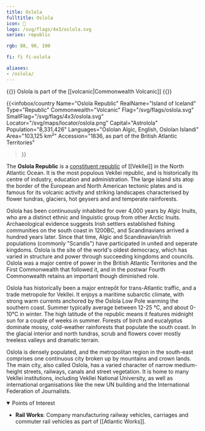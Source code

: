 ```yaml
---
title: Oslola
fulltitle: Oslola
icon: 🌋
logo: /svg/flags/4x3/oslola.svg
series: republic

rgb: 88, 90, 190

fi: fi fi-oslola

aliases:
- /oslola/
---
```

{{<note series>}}
 Oslola is part of the [[volcanic|Commonwealth Volcanic]]
{{</note>}}

{{<infobox/country
	 Name="Oslola Republic"
	 RealName="Island of Iceland"
	 Type="Republic"
	 Commonwealth="Volcanic"
	 Flag="/svg/flags/oslola.svg"
	 SmallFlag="/svg/flags/4x3/oslola.svg"
	 Locator="/svg/maps/locator/oslola.png"
	 Capital="Astrolola"
	 Population="8,331,426"
	 Languages="Oslolan Algic, English, Oslolan Islandi"
	 Area="103,125 km²"
	 Accession="1836, as part of the British Atlantic Territories"
 >}}

The <span class="fi fi-oslola"></span> **Oslola Republic** is a [constituent republic](/republics/) of [[Vekllei]] in the North Atlantic Ocean. It is the most populous Vekllei republic, and is historically its centre of industry, education and administration. The large island sits atop the border of the European and North American tectonic plates and is famous for its volcanic activity and striking landscapes characterised by flower tundras, glaciers, hot geysers and and temperate rainforests.

Oslola has been continuously inhabited for over 4,000 years by Algic Inuits, who are a distinct ethnic and linguistic group from other Arctic Inuits. Archaeological evidence suggests Irish settlers established fishing communities on the south coast in 1200BC, and Scandinavians arrived a hundred years later. Since that time, Algic and Scandinavian/Irish populations (commonly "Scandis") have participated in united and seperate kingdoms. Oslola is the site of the world's oldest democracy, which has varied in structure and power through succeeding kingdoms and councils. Oslola was a major centre of power in the British Atlantic Territories and the First Commonwealth that followed it, and in the postwar Fourth Commonwealth retains an important though diminished role.

Oslola has historically been a major entrepôt for trans-Atlantic traffic, and a trade metropole for Vekllei. It enjoys a maritime subarctic climate, with strong warm currents anchored by the Oslola Low Pole warming the southern coast. Summer typically average between 12-25 °C, and about 0-10°C in winter. The high latitude of the republic means it features midnight sun for a couple of weeks in summer. Forests of birch and eucalyptus dominate mossy, cold-weather rainforests that populate the south coast. In the glacial interior and north tundras, scrub and flowers cover mostly treeless valleys and dramatic terrain.

Oslola is densely populated, and the metropolitan region in the south-east comprises one continuous city broken up by mountains and crown lands. The main city, also called Oslola, has a varied character of narrow medium-height streets, railways, canals and street vegetation. It is home to many Vekllei institutions, including Vekllei National University, as well as international organisations like the new UN building and the International Federation of Journalists.

<details open>
<summary>Points of Interest</summary>

* **Rail Works**: Company manufacturing railway vehicles, carriages and commuter rail vehicles as part of [[Atlantic Works]].
</details>

